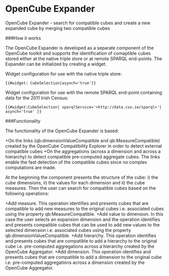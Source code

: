 OpenCube Expander
===============

OpenCube Expander - search for compatible cubes and create a new expanded cube by merging two compatible cubes

###How it works

The OpenCube Expander is developed as a separate component of the OpenCube toolkit and supports the identification of comaptible cubes stored either at the native triple store or at remote SPARQL end-points. The Expander can be initialized by creating a widget.

Widget configuration for use with the native triple store:

```
{{#widget: CubeSelection|asynch='true'}}
```

Widget configuration for use with the remote SPARQL end-point containing data for the 2011 Irish Census:

```
{{#widget:CubeSelection| sparqlService='<http://data.cso.ie/sparql>'| asynch='true' }}
```
 

###Functionality

The functionality of the OpenCube Expander is based:

+On the links (qb:dimensionValueCompatible and qb:MeasureCompatible) created by the OpenCube Compatibility Explorer in order to detect external compatible cubes
+On the aggregations (across a dimension and across a hierarchy) to detect compatible pre-computed aggregate cubes. The links enable the fast detection of the compatible cubes since no complex computations are made.
 

At the beginning the component presents the structure of the cube: i) the cube dimensions, ii) the values for each dimension and ii) the cube measures. Then the user can search for compatible cubes based on the following operations:

+Add measure. This operation identifies and presents cubes that are compatible to add new measures to the original cubes i.e. associated cubes using the property qb:MeasureCompatible.
+Add value to dimension. In this case the user selects an expansion dimension and the operation identifies and presents compatible cubes that can be used to add new values to the selected dimension i.e. associated cubes using the property qb:dimensionValueCompatible.
+Add hierarchy. This operation identifies and presents cubes that are compatible to add a hierarchy to the original cube i.e. pre-computed aggregations across a hierarchy created by the OpenCube Aggregator.
+Add dimension. This operation identifies and presents cubes that are compatible to add a dimension to the original cube i.e. pre-computed aggregations across a dimension created by the OpenCube Aggregator.